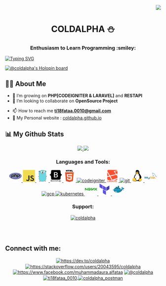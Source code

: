 
<p align="right">
<a href="#">
    <img src="https://komarev.com/ghpvc/?username=coldalpha">
</a>
</p>    

<h1 align="center">COLDALPHA ⛄</h1>
<h3 align="center">Enthusiasm to Learn Programming :smiley:</h3>

[![Typing SVG](https://readme-typing-svg.herokuapp.com?font=Fira+Code&size=25&duration=3000&pause=1000&color=2FDA77&center=true&vCenter=true&width=435&lines=Hello...+I'm+Coldalpha;Love+to+learn+something+new)](https://git.io/typing-svg)


[![@coldalpha's Holopin board](https://holopin.me/coldalpha)](https://holopin.io/@coldalpha)

## 🙋‍♂️ About Me

- 🌱 I’m growing on **PHP[CODEIGNITER & LARAVEL]** and **RESTAPI**
- 👯 I’m looking to collaborate on **OpenSource Project**
<!-- - 📫 How to reach me **cold.alpha07@gmail.com** -->
- 📫 How to reach me **ti18fataa.0010@gmail.com**
- 📝 My Personal website : [coldalpha.github.io](https://coldalpha.github.io/)

## 📊 My Github Stats

<p align="center">
<a href="https://github.com/coldalpha">
  <img height="180em" src="https://github-readme-stats-eight-theta.vercel.app/api?username=coldalpha&show_icons=true&theme=algolia&include_all_commits=true&count_private=true"/>
  <img height="180em" src="https://github-readme-stats-eight-theta.vercel.app/api/top-langs/?username=coldalpha&layout=compact&langs_count=8&theme=algolia"/>
</a>
</p>
<!-- <p align="center"><img height="180em" align="center" src="https://github-readme-streak-stats.herokuapp.com/?user=coldalpha&layout=compact&langs_count=8&theme=algolia" alt="coldalpha" /></p> -->
  
<h3 align="center">Languages and Tools:</h3>
<p align="center"
<!--    PHP -->
   <a href="https://www.php.net" target="_blank" rel="noreferrer"> <img src="https://raw.githubusercontent.com/devicons/devicon/master/icons/php/php-original.svg" alt="php" width="40" height="40"/> </a> 
   <!--    Javascript -->
   <a href="https://developer.mozilla.org/en-US/docs/Web/JavaScript" target="_blank" rel="noreferrer"> <img src="https://raw.githubusercontent.com/devicons/devicon/master/icons/javascript/javascript-original.svg" alt="javascript" width="40" height="40"/> </a> 
   <!--    Golang -->
   <a href="https://golang.org" target="_blank" rel="noreferrer"> <img src="https://raw.githubusercontent.com/devicons/devicon/master/icons/go/go-original.svg" alt="go" width="40" height="40"/> </a> 
   <!--    Bootstrap -->
   <a href="https://getbootstrap.com" target="_blank" rel="noreferrer"> <img src="https://raw.githubusercontent.com/devicons/devicon/master/icons/bootstrap/bootstrap-plain-wordmark.svg" alt="bootstrap" width="40" height="40"/> </a>
   <!--    HTML5 -->
               <a href="https://www.w3.org/html/" target="_blank" rel="noreferrer"> <img src="https://raw.githubusercontent.com/devicons/devicon/master/icons/html5/html5-original-wordmark.svg" alt="html5" width="40" height="40"/> </a> 
               <!--    Codeigniter -->
           <a href="https://codeigniter.com" target="_blank" rel="noreferrer"> <img src="https://cdn.worldvectorlogo.com/logos/codeigniter.svg" alt="codeigniter" width="40" height="40"/> </a> 
           <!--    Laravel -->
    <a href="https://laravel.com/" target="_blank" rel="noreferrer"> <img src="https://raw.githubusercontent.com/devicons/devicon/master/icons/laravel/laravel-plain-wordmark.svg" alt="laravel" width="40" height="40"/> </a> 
    <!--    GIT -->
    <a href="https://git-scm.com/" target="_blank" rel="noreferrer"> <img src="https://www.vectorlogo.zone/logos/git-scm/git-scm-icon.svg" alt="git" width="40" height="40"/> </a> 
    <!--    Linux -->
    <a href="https://www.linux.org/" target="_blank" rel="noreferrer"> <img src="https://raw.githubusercontent.com/devicons/devicon/master/icons/linux/linux-original.svg" alt="linux" width="40" height="40"/> </a> 
    <!--    MySQL -->
   <a href="https://www.mysql.com/" target="_blank" rel="noreferrer"> <img src="https://raw.githubusercontent.com/devicons/devicon/master/icons/mysql/mysql-original-wordmark.svg" alt="mysql" width="40" height="40"/> </a> 
   <!--    GCloud -->
    <a href="https://cloud.google.com" target="_blank" rel="noreferrer"> <img src="https://www.vectorlogo.zone/logos/google_cloud/google_cloud-icon.svg" alt="gcp" width="40" height="40"/> </a> 
    <!--    Kubernetes -->
    <a href="https://kubernetes.io" target="_blank" rel="noreferrer"> <img src="https://www.vectorlogo.zone/logos/kubernetes/kubernetes-icon.svg" alt="kubernetes" width="40" height="40"/> </a>
    <!--    NGINX -->
    <a href="https://www.nginx.com" target="_blank" rel="noreferrer"> <img src="https://raw.githubusercontent.com/devicons/devicon/master/icons/nginx/nginx-original.svg" alt="nginx" width="40" height="40"/> </a> 
    <!--    TERRAFORM -->
        <a href="https://www.terraform.io/" target="_blank" rel="noreferrer"> <img src="https://raw.githubusercontent.com/devicons/devicon/master/icons/terraform/terraform-original.svg" alt="terraform" width="40" height="40"/> </a> 
        <!--    DOCKER -->
        <a href="https://www.terraform.io/" target="_blank" rel="noreferrer"> <img src="https://raw.githubusercontent.com/devicons/devicon/master/icons/docker/docker-original.svg" alt="docker" width="40" height="40"/> </a> 
        </p>

<h3 align="center">Support:</h3>
<p align="center"> <a href="https://www.buymeacoffee.com/coldalpha"> <img align="center" src="https://cdn.buymeacoffee.com/buttons/v2/default-yellow.png" height="50" width="210" alt="coldalpha" /></a></p><br><br>

## Connect with me:
<p align="center">
<a href="https://dev.to/coldalpha" target="_blank"><img align="center" src="https://raw.githubusercontent.com/rahuldkjain/github-profile-readme-generator/master/src/images/icons/Social/devto.svg" alt="https://dev.to/coldalpha" height="30" width="40" /></a>
<a href="https://stackoverflow.com/users/20043595/coldalpha" target="_blank"><img align="center" src="https://raw.githubusercontent.com/rahuldkjain/github-profile-readme-generator/master/src/images/icons/Social/stack-overflow.svg" alt="https://stackoverflow.com/users/20043595/coldalpha" height="30" width="40" /></a>
<a href="https://www.facebook.com/muhammadaura.alfataa" target="_blank"><img align="center" src="https://raw.githubusercontent.com/rahuldkjain/github-profile-readme-generator/master/src/images/icons/Social/facebook.svg" alt="https://www.facebook.com/muhammadaura.alfataa" height="30" width="40" /></a>
<a href="coldalpha.medium.com" target="_blank"><img align="center" src="https://raw.githubusercontent.com/rahuldkjain/github-profile-readme-generator/master/src/images/icons/Social/medium.svg" alt="@coldalpha" height="30" width="40" /></a>
<a href="https://www.hackerrank.com/ti18fataa_0010" target="_blank"><img align="center" src="https://raw.githubusercontent.com/rahuldkjain/github-profile-readme-generator/master/src/images/icons/Social/hackerrank.svg" alt="ti18fataa_0010" height="30" width="40" />
<a href="https://www.postman.com/coldalpha" target="_blank"><img align="center" src="https://avatars.githubusercontent.com/u/10251060?s=200&v=4" alt="coldalpha_postman" height="40" width="40" />
</p>
  
